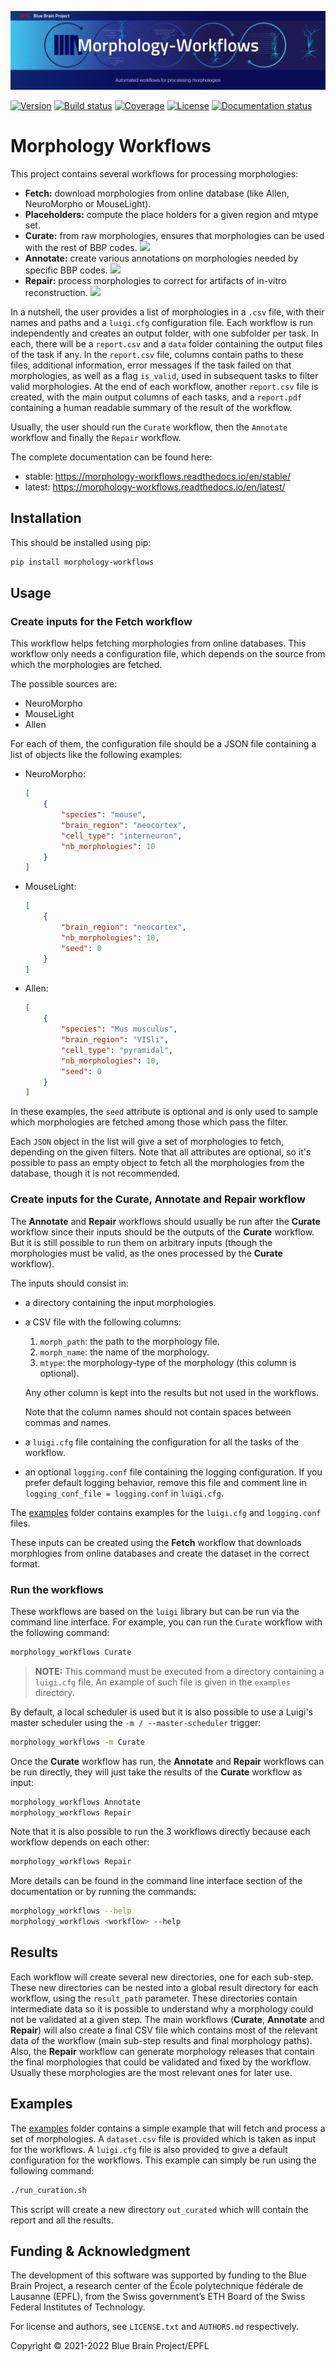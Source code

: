 ![workflow Logo](docs/source/logo/BBP-Morphology-Workflows.jpg)

[![Version](https://img.shields.io/pypi/v/morphology-workflows)](https://github.com/BlueBrain/morphology-workflows/releases)
[![Build status](https://github.com/BlueBrain/morphology-workflows/actions/workflows/run-tox.yml/badge.svg?branch=main)](https://github.com/BlueBrain/morphology-workflows/actions)
[![Coverage](https://codecov.io/github/BlueBrain/morphology-workflows/coverage.svg?branch=main)](https://codecov.io/github/BlueBrain/morphology-workflows?branch=main)
[![License](https://img.shields.io/badge/License-Apache%202-blue)](https://github.com/BlueBrain/morphology-workflows/blob/main/LICENSE.txt)
[![Documentation status](https://readthedocs.org/projects/morphology-workflows/badge/?version=latest)](https://morphology-workflows.readthedocs.io/)


# Morphology Workflows

This project contains several workflows for processing morphologies:
- **Fetch:** download morphologies from online database (like Allen, NeuroMorpho or MouseLight).
- **Placeholders:** compute the place holders for a given region and mtype set.
- **Curate:** from raw morphologies, ensures that morphologies can be used with the rest of
  BBP codes.
  [![](autoapi/tasks/workflows/Curate.png)](autoapi/tasks/workflows/index.html#tasks.workflows.Curate)
- **Annotate:** create various annotations on morphologies needed by specific BBP codes.
  [![](autoapi/tasks/workflows/Annotate.png)](autoapi/tasks/workflows/index.html#tasks.workflows.Annotate)
- **Repair:** process morphologies to correct for artifacts of in-vitro reconstruction.
  [![](autoapi/tasks/workflows/Repair.png)](autoapi/tasks/workflows/index.html#tasks.workflows.Repair)


In a nutshell, the user provides a list of morphologies in a ``.csv`` file, with their names and
paths and a ``luigi.cfg`` configuration file. Each workflow is run independently and creates an
output folder, with one subfolder per task. In each, there will be a ``report.csv`` and a ``data``
folder containing the output files of the task if any. In the ``report.csv`` file, columns contain
paths to these files, additional information, error messages if the task failed on that
morphologies, as well as a flag ``is_valid``, used in subsequent tasks to filter valid morphologies.
At the end of each workflow, another ``report.csv`` file is created, with the main output columns of
each tasks, and a ``report.pdf`` containing a human readable summary of the result of the workflow.

Usually, the user should run the ``Curate`` workflow, then the ``Annotate`` workflow and finally the
``Repair`` workflow.

The complete documentation can be found here:
  * stable: https://morphology-workflows.readthedocs.io/en/stable/
  * latest: https://morphology-workflows.readthedocs.io/en/latest/


## Installation

This should be installed using pip:

```bash
pip install morphology-workflows
```


## Usage

### Create inputs for the Fetch workflow

This workflow helps fetching morphologies from online databases. This workflow only needs a
configuration file, which depends on the source from which the morphologies are fetched.

The possible sources are:

* NeuroMorpho
* MouseLight
* Allen

For each of them, the configuration file should be a JSON file containing a list of objects like
the following examples:

* NeuroMorpho:
  ```JSON
  [
      {
          "species": "mouse",
          "brain_region": "neocortex",
          "cell_type": "interneuron",
          "nb_morphologies": 10
      }
  ]
  ```

* MouseLight:
  ```JSON
  [
      {
          "brain_region": "neocortex",
          "nb_morphologies": 10,
          "seed": 0
      }
  ]
  ```

* Allen:
  ```JSON
  [
      {
          "species": "Mus musculus",
          "brain_region": "VISli",
          "cell_type": "pyramidal",
          "nb_morphologies": 10,
          "seed": 0
      }
  ]
  ```

In these examples, the ``seed`` attribute is optional and is only used to sample which morphologies
are fetched among those which pass the filter.

Each `JSON` object in the list will give a set of morphologies to fetch, depending on the given
filters.
Note that all attributes are optional, so it's possible to pass an empty object to fetch all the
morphologies from the database, though it is not recommended.

### Create inputs for the Curate, Annotate and Repair workflow

The **Annotate** and **Repair** workflows should usually be run after the **Curate** workflow since
their inputs should be the outputs of the **Curate** workflow. But it is still possible to run them
on arbitrary inputs (though the morphologies must be valid, as the ones processed by the **Curate**
workflow).

The inputs should consist in:

* a directory containing the input morphologies.
* a CSV file with the following columns:
    1. ``morph_path``: the path to the morphology file.
    2. ``morph_name``: the name of the morphology.
    3. ``mtype``: the morphology-type of the morphology (this column is optional).

  Any other column is kept into the results but not used in the workflows.

  Note that the column names should not contain spaces between commas and names.
* a ``luigi.cfg`` file containing the configuration for all the tasks of the workflow.
* an optional ``logging.conf`` file containing the logging configuration. If you prefer default logging
  behavior, remove this file and comment line in ``logging_conf_file = logging.conf`` in ``luigi.cfg``.

The [examples](https://github.com/BlueBrain/morphology-workflows/tree/main/examples) folder contains
examples for the ``luigi.cfg`` and ``logging.conf`` files.

These inputs can be created using the **Fetch** workflow that downloads morphlogies from online
databases and create the dataset in the correct format.


### Run the workflows

These workflows are based on the ``luigi`` library but can be run via the command line interface.
For example, you can run the ``Curate`` workflow with the following command:

```bash
morphology_workflows Curate
```

> **NOTE:** This command must be executed from a directory containing a ``luigi.cfg`` file.
> An example of such file is given in the ``examples`` directory.

By default, a local scheduler is used but it is also possible to use a Luigi's master scheduler
using the `-m / --master-scheduler` trigger:

```bash
morphology_workflows -m Curate
```

Once the **Curate** workflow has run, the **Annotate** and **Repair** workflows can be run
directly, they will just take the results of the **Curate** workflow as input:

```bash
morphology_workflows Annotate
morphology_workflows Repair
```

Note that it is also possible to run the 3 workflows directly because each workflow depends on each other:
```bash
morphology_workflows Repair
```

More details can be found in the command line interface section of the documentation or by running
the commands:

```bash
morphology_workflows --help
morphology_workflows <workflow> --help
```


## Results

Each workflow will create several new directories, one for each sub-step. These new directories can
be nested into a global result directory for each workflow, using the ``result_path`` parameter.
These directories contain intermediate data so it is possible to understand why a morphology
could not be validated at a given step.
The main workflows (**Curate**, **Annotate** and **Repair**) will also create a final CSV file
which contains most of the relevant data of the workflow (main sub-step results and final
morphology paths). Also, the **Repair** workflow can generate morphology releases that contain
the final morphologies that could be validated and fixed by the workflow. Usually these morphologies
are the most relevant ones for later use.


## Examples

The [examples](https://github.com/BlueBrain/morphology-workflows/tree/main/examples) folder contains
a simple example that will fetch and process a set of morphologies.
A ``dataset.csv`` file is provided which is taken as input for the workflows. A ``luigi.cfg`` file
is also provided to give a default configuration for the workflows.
This example can simply be run using the following command:

```bash
./run_curation.sh
```

This script will create a new directory ``out_curated`` which will contain the report and all the
results.


## Funding & Acknowledgment

The development of this software was supported by funding to the Blue Brain Project, a research
center of the École polytechnique fédérale de Lausanne (EPFL), from the Swiss government’s ETH Board
of the Swiss Federal Institutes of Technology.

For license and authors, see `LICENSE.txt` and `AUTHORS.md` respectively.

Copyright © 2021-2022 Blue Brain Project/EPFL
